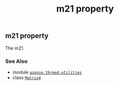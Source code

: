 ﻿---
title: m21 property
second_title: Aspose.3D for Python via .NET API References
description: 
type: docs
weight: 250
url: /python-net/aspose.threed.utilities/matrix4/m21/
is_root: false
---

## m21 property


The m21.

### See Also
* module [`aspose.threed.utilities`](../../)
* class [`Matrix4`](/3d/python-net/aspose.threed.utilities/matrix4)
